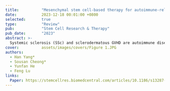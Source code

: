 ```yaml
---
title:          "Mesenchymal stem cell-based therapy for autoimmune-related fibrotic skin diseases: systemic sclerosis and sclerodermatous graft-versus-host disease"
date:           2023-12-18 00:01:00 +0800
selected:       true
type:           "Review"
pub:            "Stem Cell Research & Therapy"
pub_date:       "2023"
abstract: >-
  Systemic sclerosis (SSc) and sclerodermatous GVHD are autoimmune diseases characterized by severe skin fibrosis due to immune dysfunction. Mesenchymal stem cell (MSC)-based therapies show promise in regulating the immune system, reducing oxidative stress, and inhibiting fibrosis. This review focuses on the role of MSC therapies in treating SSc and Scl-GVHD through these mechanisms.
cover:          assets/images/covers/Figure 1.JPG
authors:
  - Han Yang*
  - Sousan Cheong*
  - Yunfan He
  - Feng Lu
links:
  Paper: https://stemcellres.biomedcentral.com/articles/10.1186/s13287-023-03543-w
---
```


